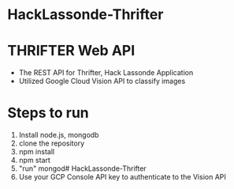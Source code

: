 # HackLassonde-Thrifter

# THRIFTER Web API

- The REST API for Thrifter, Hack Lassonde Application
- Utilized Google Cloud Vision API to classify images

# Steps to run
  1. Install node.js, mongodb
  2. clone the repository
  3. npm install
  4. npm start
  5. "run" mongod# HackLassonde-Thrifter
  6. Use your GCP Console API key to authenticate to the Vision API